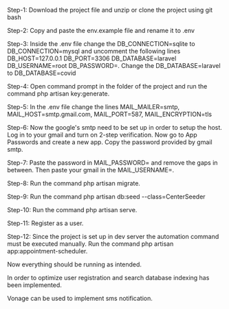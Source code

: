 Step-1: Download the project file and unzip or clone the project using git bash

Step-2: Copy and paste the env.example file and rename it to .env

Step-3: Inside the .env file change the DB_CONNECTION=sqlite to DB_CONNECTION=mysql and uncomment the following lines DB_HOST=127.0.0.1 DB_PORT=3306 DB_DATABASE=laravel DB_USERNAME=root DB_PASSWORD=. Change the DB_DATABASE=laravel to DB_DATABASE=covid

Step-4: Open command prompt in the folder of the project and run the command php artisan key:generate.

Step-5: In the .env file change the lines MAIL_MAILER=smtp, MAIL_HOST=smtp.gmail.com, MAIL_PORT=587, MAIL_ENCRYPTION=tls

Step-6: Now the google's smtp need to be set up in order to setup the host. Log in to your gmail and turn on 2-step verification. Now go to App Passwords and create a new app. Copy the password provided by gmail smtp.

Step-7: Paste the password in MAIL_PASSWORD= and remove the gaps in between. Then paste your gmail in the MAIL_USERNAME=.

Step-8: Run the command php artisan migrate.

Step-9: Run the command php artisan db:seed --class=CenterSeeder

Step-10: Run the command php artisan serve.

Step-11: Register as a user.

Step-12: Since the project is set up in dev server the automation command must be executed manually. Run the command php artisan app:appointment-scheduler.


Now everything should be running as intended.

In order to optimize user registration and search database indexing has been implemented. 

Vonage can be used to implement sms notification. 
